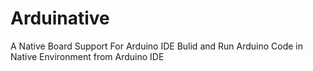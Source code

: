 # Arduinative
A Native Board Support For Arduino IDE
Bulid and Run Arduino Code in Native Environment from Arduino IDE
